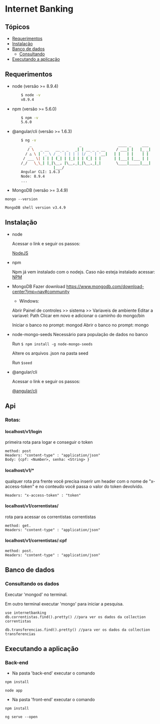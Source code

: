 # Internet Banking

## Tópicos
* [Requerimentos](#requerimentos)
* [Instalação](#instalacao)
* [Banco de dados](#banco-de-dados)
    * [Consultando](#consultando-os-dados)
* [Executando a aplicação](#executando-a-aplicacao)

## Requerimentos
* node (versão >= 8.9.4)
    ```bash
        $ node -v
        v8.9.4
    ```
* npm (versão >= 5.6.0)
    ```bash
        $ npm -v
        5.6.0
    ```

* @angular/cli (versão >= 1.6.3)
    ```bash
        $ ng -v
            _                      _                 ____ _     ___
           / \   _ __   __ _ _   _| | __ _ _ __     / ___| |   |_ _|
          / △ \ | '_ \ / _` | | | | |/ _` | '__|   | |   | |    | |
         / ___ \| | | | (_| | |_| | | (_| | |      | |___| |___ | |
        /_/   \_\_| |_|\__, |\__,_|_|\__,_|_|       \____|_____|___|
                       |___/
        Angular CLI: 1.6.3
        Node: 8.9.4
        ...

    ```
* MongoDB (versão >= 3.4.9)
```
mongo --version

MongoDB shell version v3.4.9
```

## Instalação

* node

    Acessar o link e seguir os passos:
    
    [NodeJS](https://nodejs.org/en/download/)
    
* npm

    Npm já vem instalado com o nodejs. Caso não esteja instalado acessar: [NPM](https://www.npmjs.com/get-npm)
    
* MongoDB
   Fazer download
   https://www.mongodb.com/download-center?jmp=nav#community
   
   - Windows:
   
   Abrir Painel de controles >> sistema >> Variaveis de ambiente
   Editar a variavel: Path
   Clicar em novo e adicionar o caminho do mongo/bin
   
   Iniciar o banco no prompt: mongod
   Abrir o banco no prompt: mongo
  
* node-mongo-seeds
   Necessário para população de dados no banco
   
   Run ```$ npm install -g node-mongo-seeds```
   
   Altere os arquivos .json na pasta seed
   
   Run ```$seed```
   
* @angular/cli

    Acessar o link e seguir os passos:
    
    [@angular/cli](https://github.com/angular/angular-cli#installation)


## Api
   
### Rotas:

   #### localhost/v1/login
   
   primeira rota para logar e conseguir o token
   
  ```
  method: post
  Headers: "content-type" : "application/json"
  Body: {cpf: <Number>, senha: <String> }
  ```
   
   #### localhost/v1/*
   qualquer rota pra frente você precisa inserir um header com o nome de "x-access-token" e no conteudo você passa o valor do token devolvido.
   ```
   Headers: "x-access-token" : "token"
   ```

   #### localhost/v1/correntistas/ 
   rota para acessar os correntistas correntistas
   ```
   method: get.
   Headers: "content-type" : "application/json"
   ```

   #### localhost/v1/correntistas/:cpf
   ```
   method: post.
   Headers: "content-type" : "application/json"
   ```
    
## Banco de dados
### Consultando os dados

   Executar 'mongod' no terminal.
    
   Em outro terminal executar 'mongo' para iniciar a pesquisa.
   
    use internetbanking
    db.correntistas.find().pretty() //para ver os dados da collection correntistas
    
    db.transferencias.find().pretty() //para ver os dados da collection transferencias
    

## Executando a aplicação

### Back-end
   - Na pasta 'back-end' executar o comando 
   ```
   npm install
   
   node app
   
   ```
   
   - Na pasta 'front-end' executar o comando
   ```
   npm install
   
   ng serve --open
   
   ``` 
